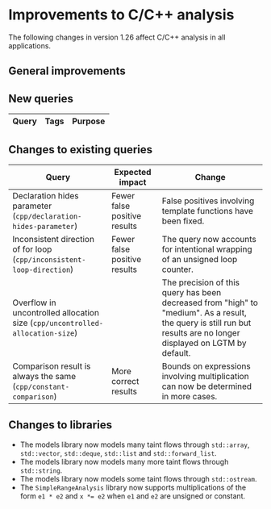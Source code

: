 # Improvements to C/C++ analysis

The following changes in version 1.26 affect C/C++ analysis in all applications.

## General improvements

## New queries

| **Query**                   | **Tags**  | **Purpose**                                                        |
|-----------------------------|-----------|--------------------------------------------------------------------|

## Changes to existing queries

| **Query**                  | **Expected impact**    | **Change**                                                       |
|----------------------------|------------------------|------------------------------------------------------------------|
| Declaration hides parameter (`cpp/declaration-hides-parameter`) | Fewer false positive results | False positives involving template functions have been fixed. |
| Inconsistent direction of for loop (`cpp/inconsistent-loop-direction`) | Fewer false positive results | The query now accounts for intentional wrapping of an unsigned loop counter. |
| Overflow in uncontrolled allocation size (`cpp/uncontrolled-allocation-size`) | | The precision of this query has been decreased from "high" to "medium". As a result, the query is still run but results are no longer displayed on LGTM by default. |
| Comparison result is always the same (`cpp/constant-comparison`) | More correct results | Bounds on expressions involving multiplication can now be determined in more cases. |

## Changes to libraries

* The models library now models many taint flows through `std::array`, `std::vector`, `std::deque`, `std::list` and `std::forward_list`.
* The models library now models many more taint flows through `std::string`.
* The models library now models some taint flows through `std::ostream`.
* The `SimpleRangeAnalysis` library now supports multiplications of the form
  `e1 * e2` and `x *= e2` when `e1` and `e2` are unsigned or constant.
